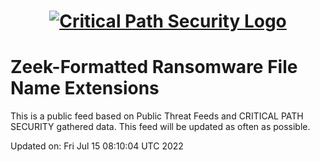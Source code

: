<h1 align="center">

[![Critical Path Security Logo](https://www.criticalpathsecurity.com/wp-content/uploads/2020/09/CPS-LOGO-RESIZE.png)](https:://www.criticalpathsecurity.com)

</h1>

# Zeek-Formatted Ransomware File Name Extensions

This is a public feed based on Public Threat Feeds and CRITICAL PATH SECURITY gathered data.
This feed will be updated as often as possible.

Updated on:
Fri Jul 15 08:10:04 UTC 2022
